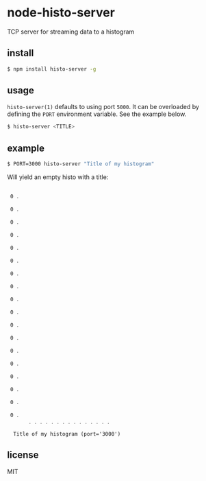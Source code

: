 node-histo-server
=================

TCP server for streaming data to a histogram

## install

```sh
$ npm install histo-server -g
```

## usage

`histo-server(1)` defaults to using port `5000`. It can be overloaded by
defining the `PORT` environment variable. See the example below.

```sh
$ histo-server <TITLE>
```

## example

```sh
$ PORT=3000 histo-server "Title of my histogram"
```

Will yield an empty histo with a title:

```

 0 ․

 0 ․

 0 ․

 0 ․

 0 ․

 0 ․

 0 ․

 0 ․

 0 ․

 0 ․

 0 ․

 0 ․

 0 ․

 0 ․

 0 ․

 0 ․

 0 ․

 0 ․
       ․ ․ ․ ․ ․ ․ ․ ․ ․ ․ ․ ․ ․ ․ ․ 

  Title of my histogram (port='3000')
```

## license

MIT
